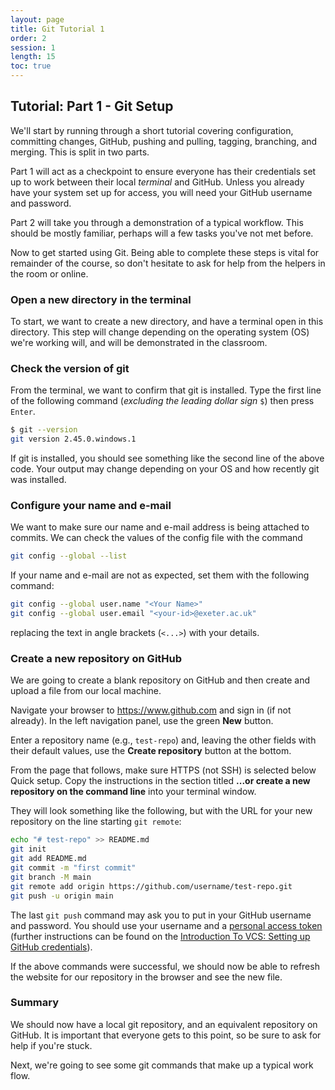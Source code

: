 ```yaml
---
layout: page
title: Git Tutorial 1
order: 2
session: 1
length: 15
toc: true
---
```


## Tutorial: Part 1 - Git Setup

We'll start by running through a short tutorial covering configuration, committing changes, GitHub, pushing and pulling, tagging, branching, and merging.
This is split in two parts.

Part 1 will act as a checkpoint to ensure everyone has their credentials set up to work between their local *terminal* and GitHub.
Unless you already have your system set up for access, you will need your GitHub username and password.

Part 2 will take you through a demonstration of a typical workflow.
This should be mostly familiar, perhaps will a few tasks you've not met before.

Now to get started using Git.
Being able to complete these steps is vital for remainder of the course, so don't hesitate to ask for help from the helpers in the room or online.

### Open a new directory in the terminal

To start, we want to create a new directory, and have a terminal open in this directory.
This step will change depending on the operating system (OS) we're working will, and will be demonstrated in the classroom.

### Check the version of git

From the terminal, we want to confirm that git is installed.
Type the first line of the following command (*excluding the leading dollar sign* `$`) then press `Enter`.

``` sh
$ git --version
git version 2.45.0.windows.1
```

If git is installed, you should see something like the second line of the above code.
Your output may change depending on your OS and how recently git was installed.

### Configure your name and e-mail

We want to make sure our name and e-mail address is being attached to commits.
We can check the values of the config file with the command

``` sh
git config --global --list
```

If your name and e-mail are not as expected, set them with the following command:

``` sh
git config --global user.name "<Your Name>"
git config --global user.email "<your-id>@exeter.ac.uk"
```

replacing the text in angle brackets (`<...>`) with your details.

### Create a new repository on GitHub

We are going to create a blank repository on GitHub and then create and upload a file from our local machine.

Navigate your browser to <https://www.github.com> and sign in (if not already).
In the left navigation panel, use the green **New** button.

Enter a repository name (e.g., `test-repo`) and, leaving the other fields with their default values, use the **Create repository** button at the bottom.

From the page that follows, make sure HTTPS (not SSH) is selected below Quick setup.
Copy the instructions in the section titled **...or create a new repository on the command line** into your terminal window.

They will look something like the following, but with the URL for your new repository on the line starting `git remote`:

``` sh
echo "# test-repo" >> README.md
git init
git add README.md
git commit -m "first commit"
git branch -M main
git remote add origin https://github.com/username/test-repo.git
git push -u origin main
```

The last `git push` command may ask you to put in your GitHub username and password.
You should use your username and a [personal access token](https://docs.github.com/en/authentication/keeping-your-account-and-data-secure/managing-your-personal-access-tokens) (further instructions can be found on the [Introduction To VCS: Setting up GitHub credentials](https://coding-for-reproducible-research.github.io/CfRR_Courses/individual_modules/introduction_to_version_control/configuring_git.html#setting-up-github-credentials)).

If the above commands were successful, we should now be able to refresh the website for our repository in the browser and see the new file.

### Summary

We should now have a local git repository, and an equivalent repository on GitHub.
It is important that everyone gets to this point, so be sure to ask for help if you're stuck.

Next, we're going to see some git commands that make up a typical work flow.
